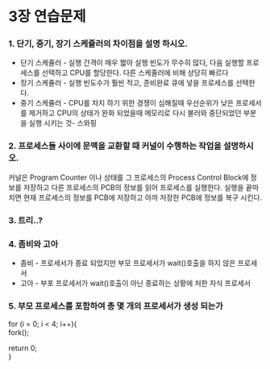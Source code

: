 # 3장 연습문제

### 1. 단기, 중기, 장기 스케쥴러의 차이점을 설명 하시오.
* 단기 스케쥴러 - 실행 간격이 매우 짧아 실행 빈도가 무수히 많다, 다음 실행할 프로세스를 선택하고 CPU를 할당한다. 다른 스케줄러에 비해 상당히 빠르다
* 장기 스케쥴러 - 실행 빈도수가 훨씬 적고, 준비완료 큐에 넣을 프로세스를 선택한다. 
* 중기 스케쥴러 - CPU를 차지 하기 위한 경쟁이 심해질때 우선순위가 낮은 프로세서를 제거하고 CPU의 상태가 완화 되었을때 메모리로 다시 불러와 중단되었던 부분을 실행 시키는 것- 스와핑

### 2. 프로세스들 사이에 문맥을 교환할 때 커널이 수행하는 작업을 설명하시오.
커널은 Program Counter 이나 상태를 그 프로세스의 Process Control Block에 정보를 저장하고 다른 프로세스의 PCB의 정보를 읽어 프로세스를 실행한다.
실행을 끝마치면 현재 프로세스의 정보를 PCB에 저장하고 아까 저장한 PCB에 정보를 복구 시킨다.

### 3. 트리..?

### 4. 좀비와 고아
* 좀비 - 프로세서가 종료 되었지만 부모 프로세서가 wait()호출을 하지 않은 프로세서
* 고아 - 부포 프로세서가 wait()호출이 아닌 종료하는 상황에 처한 자식 프로세서

### 5. 부모 프로세스를 포함하여 총 몇 개의 프로세서가 생성 되는가
for (i = 0; i < 4; i++){<Br>
  fork();<br>
  
  return 0;<br>
  }<Br>
  
